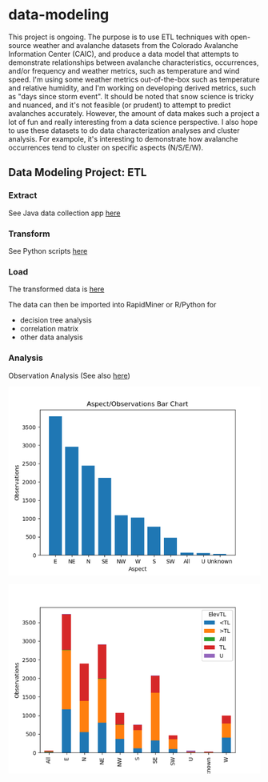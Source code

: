 # data-modeling

This project is ongoing. The purpose is to use ETL techniques with open-source weather and avalanche datasets from the Colorado Avalanche Information Center (CAIC), and produce a data model that attempts to demonstrate relationships between avalanche characteristics, occurrences, and/or frequency and weather metrics, such as temperature and wind speed. I'm using some weather metrics out-of-the-box such as temperature and relative humidity, and I'm working on developing derived metrics, such as "days since storm event". It should be noted that snow science is tricky and nuanced, and it's not feasible (or prudent) to attempt to predict avalanches accurately. However, the amount of data makes such a project a lot of fun and really interesting from a data science perspective. I also hope to use these datasets to do data characterization analyses and cluster analysis. For exampole, it's interesting to demonstrate how avalanche occurrences tend to cluster on specific aspects (N/S/E/W). 

## Data Modeling Project: ETL

### Extract

See Java data collection app <a href = "https://github.com/dsergio/data-modeling/tree/master/datamodeling">here</a>

### Transform

See Python scripts <a href = "https://github.com/dsergio/data-modeling/tree/master/python">here</a>

### Load

The transformed data is <a href = "https://github.com/dsergio/data-modeling/tree/master/transform/stage6">here</a>

The data can then be imported into RapidMiner or R/Python for
* decision tree analysis
* correlation matrix
* other data analysis  

### Analysis

Observation Analysis (See also <a href = "https://github.com/dsergio/data-modeling/tree/master/python/plots">here</a>)

![](https://github.com/dsergio/data-modeling/blob/master/python/plots/aspect.png?raw=true)

![](https://github.com/dsergio/data-modeling/blob/master/python/plots/aspect_elev.png?raw=true)